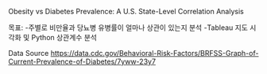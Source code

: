 Obesity vs Diabetes Prevalence: A U.S. State-Level Correlation Analysis

목표:
-주별로 비만율과 당뇨병 유병률이 얼마나 상관이 있는지 분석
-Tableau 지도 시각화 및 Python 상관계수 분석


Data Source
https://data.cdc.gov/Behavioral-Risk-Factors/BRFSS-Graph-of-Current-Prevalence-of-Diabetes/7yww-23y7
